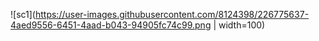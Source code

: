
![sc1](https://user-images.githubusercontent.com/8124398/226775637-4aed9556-6451-4aad-b043-94905fc74c99.png | width=100)
